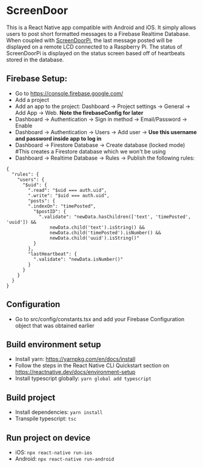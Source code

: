# ScreenDoor

This is a React Native app compatible with Android and iOS. It simply allows users to post short formatted messages to a Firebase Realtime Database. When coupled with [ScreenDoorPi](https://github.com/djsc/ScreenDoorPi/), the last message posted will be displayed on a remote LCD connected to a Raspberry Pi. The status of ScreenDoorPi is displayed on the status screen based off of heartbeats stored in the database.

## Firebase Setup:
* Go to https://console.firebase.google.com/
* Add a project
* Add an app to the project: Dashboard -> Project settings -> General -> Add App -> Web. **Note the firebaseConfig for later**
* Dashboard -> Authentication -> Sign in method -> Email/Password -> Enable
* Dashboard -> Authentication -> Users -> Add user -> **Use this username and password inside app to log in**
* Dashboard -> Firestore Database -> Create database (locked mode) #This creates a Firestore database which we won't be using
* Dashboard -> Realtime Database  -> Rules -> Publish the following rules:
```
{
  "rules": {
    "users": {
      "$uid": {
        ".read": "$uid === auth.uid",
        ".write": "$uid === auth.uid",
        "posts": {
        ".indexOn": "timePosted",
          "$postID": {
          	".validate": "newData.hasChildren(['text', 'timePosted', 'uuid']) &&
                newData.child('text').isString() &&
                newData.child('timePosted').isNumber() &&
                newData.child('uuid').isString()"
          }
        },
        "lastHeartbeat": {
          ".validate": "newData.isNumber()"
        }
      }
    }
  }
}
```

## Configuration
* Go to src/config/constants.tsx and add your Firebase Configuration object that was obtained earlier

## Build environment setup
* Install yarn: https://yarnpkg.com/en/docs/install
* Follow the steps in the React Native CLI Quickstart section on https://reactnative.dev/docs/environment-setup
* Install typescript globally: ```yarn global add typescript```

## Build project
* Install dependencies: ```yarn install```
* Transpile typescript: ```tsc```

## Run project on device
* iOS: ```npx react-native run-ios```
* Android: ```npx react-native run-android```
